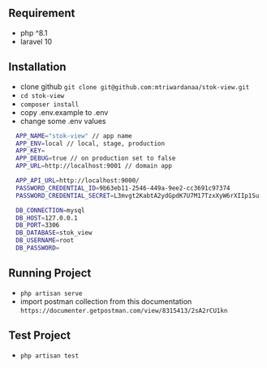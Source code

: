 ## Requirement
- php ^8.1
- laravel 10

## Installation

- clone github ``` git clone git@github.com:mtriwardanaa/stok-view.git ```
- ``` cd stok-view ```
- ``` composer install ```
- copy .env.example to .env
- change some .env values

```bash
  APP_NAME="stok-view" // app name
  APP_ENV=local // local, stage, production
  APP_KEY=
  APP_DEBUG=true // on production set to false
  APP_URL=http://localhost:9001 // domain app

  APP_API_URL=http://localhost:9000/
  PASSWORD_CREDENTIAL_ID=9b63eb11-2546-449a-9ee2-cc3691c97374
  PASSWORD_CREDENTIAL_SECRET=L3mvgt2KabtA2ydGpdK7U7M17TzxXyW6rXIIp1Su

  DB_CONNECTION=mysql
  DB_HOST=127.0.0.1
  DB_PORT=3306
  DB_DATABASE=stok_view
  DB_USERNAME=root
  DB_PASSWORD=

```


## Running Project

- ``` php artisan serve ```
- import postman collection from this documentation ``` https://documenter.getpostman.com/view/8315413/2sA2rCU1kn ```

## Test Project
- ``` php artisan test ```
